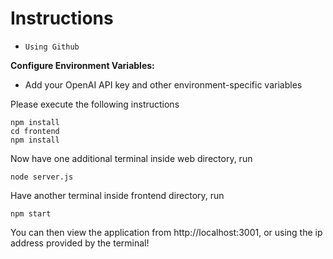 # Instructions

- `Using Github`

**Configure Environment Variables:**
   - Add your OpenAI API key and other environment-specific variables



Please execute the following instructions

```
npm install
cd frontend
npm install
```

Now have one additional terminal inside web directory, run


```
node server.js
```


Have another terminal inside frontend directory, run
```
npm start
```


You can then view the application from http://localhost:3001, or using the ip address provided by the terminal!
